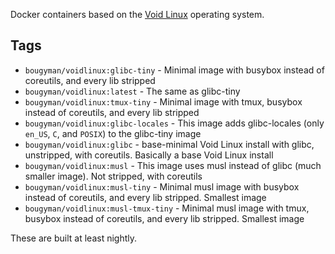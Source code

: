 Docker containers based on the [Void Linux](http://voidlinux.org) operating system.

## Tags

* `bougyman/voidlinux:glibc-tiny` - Minimal image with busybox instead of coreutils, and every lib stripped
* `bougyman/voidlinux:latest` - The same as glibc-tiny
* `bougyman/voidlinux:tmux-tiny` - Minimal image with tmux, busybox instead of coreutils, and every lib stripped
* `bougyman/voidlinux:glibc-locales` - This image adds glibc-locales (only `en_US`, `C`, and `POSIX`) to the glibc-tiny image
* `bougyman/voidlinux:glibc` - base-minimal Void Linux install with glibc, unstripped, with coreutils. Basically a base Void Linux install
* `bougyman/voidlinux:musl` - This image uses musl instead of glibc (much smaller image). Not stripped, with coreutils
* `bougyman/voidlinux:musl-tiny` - Minimal musl image with busybox instead of coreutils, and every lib stripped. Smallest image
* `bougyman/voidlinux:musl-tmux-tiny` - Minimal musl image with tmux, busybox instead of coreutils, and every lib stripped. Smallest image

These are built at least nightly.
